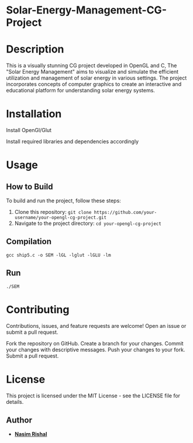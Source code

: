 # Solar-Energy-Management-CG-Project

# Description

This is a visually stunning CG project developed in OpenGL and C, The "Solar Energy Management" aims to visualize and simulate the efficient utilization and management of solar energy in various settings. The project incorporates concepts of computer graphics to create an interactive and educational platform for understanding solar energy systems. 

# Installation

Install OpenGl/Glut

Install required libraries and dependencies accordingly

# Usage

## How to Build

To build and run the project, follow these steps:

1. Clone this repository: `git clone https://github.com/your-username/your-opengl-cg-project.git`
2. Navigate to the project directory: `cd your-opengl-cg-project`

## Compilation 

```gcc ship5.c -o SEM -lGL -lglut -lGLU -lm```

## Run

```./SEM```

# Contributing
     
Contributions, issues, and feature requests are welcome! Open an issue or submit a pull request.

Fork the repository on GitHub.
Create a branch for your changes.
Commit your changes with descriptive messages.
Push your changes to your fork.
Submit a pull request.

# License

This project is licensed under the MIT License - see the LICENSE file for details.


## Author

- **[Nasim Rishal](https://github.com/Rishu24748)** 
